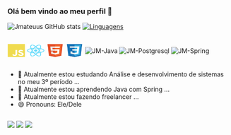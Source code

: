 ### Olá bem vindo ao meu perfil 👋
<div> 
  
  ![Jmateuus  GitHub stats](https://github-readme-stats.vercel.app/api?username=Jmateuus&show_icons=true&theme=dark)
  [![Linguagens](https://github-readme-stats.vercel.app/api/top-langs/?username=Jmateuus&layout=compact)](https://github.com/anuraghazra/github-readme-stats)
</div>

<div style="display: inline_block"><br>
  <img align="center" alt="JM-Js" height="30" width="40" src="https://raw.githubusercontent.com/devicons/devicon/master/icons/javascript/javascript-plain.svg">
  <img align="center" alt="JM-React" height="30" width="40" src="https://raw.githubusercontent.com/devicons/devicon/master/icons/react/react-original.svg">
  <img align="center" alt="JM-HTML" height="30" width="40" src="https://raw.githubusercontent.com/devicons/devicon/master/icons/html5/html5-original.svg">
  <img align="center" alt="JM-CSS" height="30" width="40" src="https://raw.githubusercontent.com/devicons/devicon/master/icons/css3/css3-original.svg">
  <img align="center" alt="JM-Java"  height="30" width="40" src="https://cdn.jsdelivr.net/gh/devicons/devicon/icons/java/java-original.svg" />
  <img align="center" alt="JM-Postgresql" height="30" width="40" src="https://cdn.jsdelivr.net/gh/devicons/devicon/icons/postgresql/postgresql-original.svg" />
  <img align="center" alt="JM-Spring" height="30" width="40"src="https://cdn.jsdelivr.net/gh/devicons/devicon/icons/spring/spring-original.svg" />


</div>

##
<div>
  
- 🔭 Atualmente estou estudando Análise e desenvolvimento de sistemas no meu 3º período   ...
- 🌱 Atualmente estou aprendendo Java com Spring ...
- 👯 Atualmente estou fazendo freelancer ...
- 😄 Pronouns: Ele/Dele
</div>

##
 
<div> 
  <a href="https://instagram.com/jmateuus" target="_blank"><img src="https://img.shields.io/badge/-Instagram-%23E4405F?style=for-the-badge&logo=instagram&logoColor=white" target="_blank"></a>
  <a href = "mailto:jmmelo2004@gmail.com"><img src="https://img.shields.io/badge/-Gmail-%23333?style=for-the-badge&logo=gmail&logoColor=white" target="_blank"></a>
  <a href="https://www.linkedin.com/in/joão-mateus-alves-de-melo-47927a130/" target="_blank"><img src="https://img.shields.io/badge/-LinkedIn-%230077B5?style=for-the-badge&logo=linkedin&logoColor=white" target="_blank"></a> 
  
</div>

